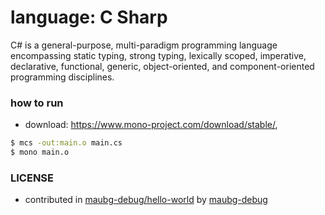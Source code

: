 
<!-- REQUIRED -->
# language: C Sharp

<!-- REQUIRED -->
C# is a general-purpose, multi-paradigm programming language encompassing static typing, strong typing, lexically scoped, imperative, declarative, functional, generic, object-oriented, and component-oriented programming disciplines.

### how to run


<!-- NOT REQUIRED -->
<!-- ANY EXTRA THINGS LIKE:
    HOW TO DOWNLOAD LANGUAGE
    ANY NOTES
    ... -->

* download: https://www.mono-project.com/download/stable/,

<!-- REQUIRED -->
```sh
$ mcs -out:main.o main.cs
$ mono main.o
```

<!-- REQUIRED -->
### LICENSE

* contributed in [maubg-debug/hello-world](https://github.com/maubg-debug/hello-world) by [maubg-debug](https://github.com/maubg-debug)